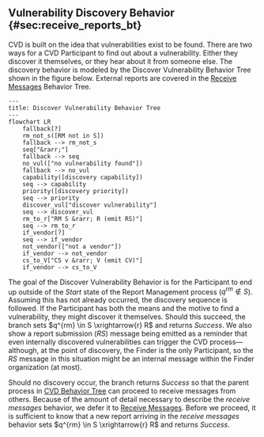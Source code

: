 ## Vulnerability Discovery Behavior {#sec:receive_reports_bt}

CVD is built on the idea that vulnerabilities exist to be found. There are two ways for a CVD Participant to
find out about a vulnerability. Either they discover it themselves, or they hear about it from someone else.
The discovery behavior is modeled by the Discover Vulnerability Behavior Tree shown in the figure below.
External reports are covered in the [Receive Messages](receive_messages_bt.md) Behavior Tree.

```mermaid
---
title: Discover Vulnerability Behavior Tree
---
flowchart LR
    fallback[?]
    rm_not_s([RM not in S])
    fallback --> rm_not_s
    seq["&rarr;"]
    fallback --> seq
    no_vul(["no vulnerability found"])
    fallback --> no_vul
    capability([discovery capability])
    seq --> capability
    priority([discovery priority])
    seq --> priority
    discover_vul["discover vulnerability"]
    seq --> discover_vul
    rm_to_r["RM S &rarr; R (emit RS)"]
    seq --> rm_to_r
    if_vendor[?]
    seq --> if_vendor
    not_vendor(["not a vendor"])
    if_vendor --> not_vendor
    cs_to_V["CS v &rarr; V (emit CV)"]
    if_vendor --> cs_to_V
```


The goal of the Discover Vulnerability Behavior is for the Participant
to end up outside of the *Start* state of the Report Management process
($q^{rm} \not \in S$). Assuming this has not already occurred, the
discovery sequence is followed. If the Participant has both the means
and the motive to find a vulnerability, they might discover it
themselves. Should this succeed, the branch sets
$q^{rm} \in S \xrightarrow{r} R$ and returns *Success*. We also show a
report submission ($RS$) message being emitted as a reminder that even
internally discovered vulnerabilities can trigger the
CVD
process&mdash;although, at the point of discovery, the Finder is the only
Participant, so the $RS$ message in this situation might be an internal
message within the Finder organization (at most).

Should no discovery occur, the branch returns *Success* so that the
parent process in [CVD Behavior Tree](cvd_bt.md) 
can proceed to receive messages from others.
Because of the amount of detail necessary to describe the *receive
messages* behavior, we defer it to
[Receive Messages](receive_messages_bt.md).
Before we proceed, it is sufficient to know that a new report arriving in the *receive messages* behavior sets
$q^{rm} \in S \xrightarrow{r} R$ and returns *Success*.



